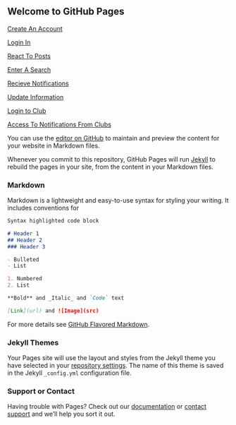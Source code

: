 ## Welcome to GitHub Pages

[Create An Account](Create-Account.html)

[Login In](Login.html)

[React To Posts](React-To-Post.html)

[Enter A Search](Search.html)

[Recieve Notifications](Recieve-Notifications.html)

[Update Information](Update-Information.html)

[Login to Club](Login-To-Club.html)

[Access To Notifications From Clubs](Access-To-Notifications-From-Clubs.html)

You can use the [editor on GitHub](https://github.com/jmunizt1799/YouCFit/edit/gh-pages/index.md) to maintain and preview the content for your website in Markdown files.

Whenever you commit to this repository, GitHub Pages will run [Jekyll](https://jekyllrb.com/) to rebuild the pages in your site, from the content in your Markdown files.

### Markdown

Markdown is a lightweight and easy-to-use syntax for styling your writing. It includes conventions for

```markdown
Syntax highlighted code block

# Header 1
## Header 2
### Header 3

- Bulleted
- List

1. Numbered
2. List

**Bold** and _Italic_ and `Code` text

[Link](url) and ![Image](src)
```

For more details see [GitHub Flavored Markdown](https://guides.github.com/features/mastering-markdown/).

### Jekyll Themes

Your Pages site will use the layout and styles from the Jekyll theme you have selected in your [repository settings](https://github.com/jmunizt1799/YouCFit/settings). The name of this theme is saved in the Jekyll `_config.yml` configuration file.

### Support or Contact

Having trouble with Pages? Check out our [documentation](https://docs.github.com/categories/github-pages-basics/) or [contact support](https://support.github.com/contact) and we’ll help you sort it out.
